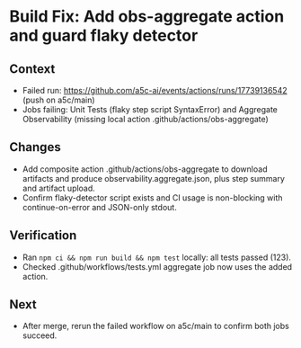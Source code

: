 # Build Fix: Add obs-aggregate action and guard flaky detector

## Context

- Failed run: https://github.com/a5c-ai/events/actions/runs/17739136542 (push on a5c/main)
- Jobs failing: Unit Tests (flaky step script SyntaxError) and Aggregate Observability (missing local action .github/actions/obs-aggregate)

## Changes

- Add composite action .github/actions/obs-aggregate to download artifacts and produce observability.aggregate.json, plus step summary and artifact upload.
- Confirm flaky-detector script exists and CI usage is non-blocking with continue-on-error and JSON-only stdout.

## Verification

- Ran `npm ci && npm run build && npm test` locally: all tests passed (123).
- Checked .github/workflows/tests.yml aggregate job now uses the added action.

## Next

- After merge, rerun the failed workflow on a5c/main to confirm both jobs succeed.
